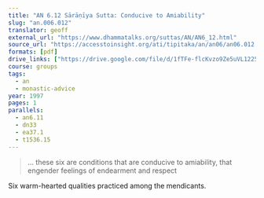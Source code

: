 ```yaml
---
title: "AN 6.12 Sārāṇīya Sutta: Conducive to Amiability"
slug: "an.006.012"
translator: geoff
external_url: "https://www.dhammatalks.org/suttas/AN/AN6_12.html"
source_url: "https://accesstoinsight.org/ati/tipitaka/an/an06/an06.012.than.html"
formats: [pdf]
drive_links: ["https://drive.google.com/file/d/1fTFe-flcKvzo9Ze5uVL12251zohntb3M/view?usp=drivesdk"]
course: groups
tags:
  - an
  - monastic-advice
year: 1997
pages: 1
parallels:
  - an6.11
  - dn33
  - ea37.1
  - t1536.15
---
```


> … these six are conditions that are conducive to amiability, that engender feelings of endearment and respect

Six warm-hearted qualities practiced among the mendicants.

